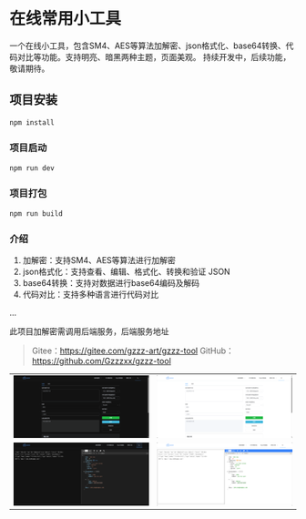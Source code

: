 # 在线常用小工具

一个在线小工具，包含SM4、AES等算法加解密、json格式化、base64转换、代码对比等功能。支持明亮、暗黑两种主题，页面美观。
持续开发中，后续功能，敬请期待。

## 项目安装

```bash
npm install
```

### 项目启动

```bash
npm run dev
```

### 项目打包

```bash
npm run build
```

### 介绍

1. 加解密：支持SM4、AES等算法进行加解密
2. json格式化：支持查看、编辑、格式化、转换和验证 JSON
3. base64转换：支持对数据进行base64编码及解码
4. 代码对比：支持多种语言进行代码对比

...

此项目加解密需调用后端服务，后端服务地址
> Gitee：https://gitee.com/gzzz-art/gzzz-tool
> GitHub：https://github.com/Gzzzxx/gzzz-tool

|         |         |
|---------|---------|
| ![Image 1](/src/img/image1.png) | ![Image 2](/src/img/image2.png) |
| ![Image 3](/src/img/image3.png) | ![Image 4](/src/img/image4.png) |